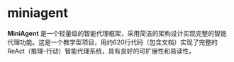 # miniagent
**MiniAgent** 是一个轻量级的智能代理框架，采用简洁的架构设计实现完整的智能代理功能。这是一个教学型项目，用约620行代码（包含文档）实现了完整的 ReAct（推理-行动）智能代理系统，具有良好的可扩展性和易读性。
